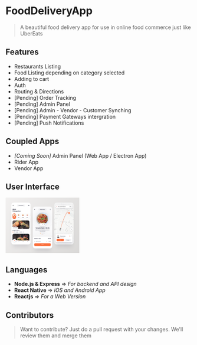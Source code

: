 # FoodDeliveryApp

> A beautiful food delivery app for use in online food commerce just like UberEats

## Features

- Restaurants Listing
- Food Listing depending on category selected
- Adding to cart
- Auth
- Routing & Directions
- [Pending] Order Tracking
- [Pending] Admin Panel
- [Pending] Admin - Vendor - Customer Synching
- [Pending] Payment Gateways intergration
- [Pending] Push Notifications

## Coupled Apps

- <a> _[Coming Soon]_ Admin Panel (Web App / Electron App)</a>
- <a> Rider App </a>
- <a> Vendor App </a>

## User Interface

<a href="https://dribbble.com/shots/14527824/attachments/6215066?mode=media">
<img src="./assets/design.webp" width="200"/>
</a>

## Languages

- **Node.js & Express** => _For backend and API design_
- **React Native** => _iOS and Android App_
- **Reactjs** => _For a Web Version_

## Contributors

> Want to contribute? Just do a pull request with your changes. We'll review them and merge them
